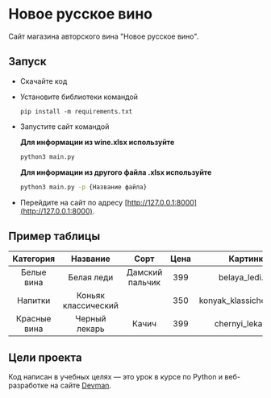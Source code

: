 # Новое русское вино

Сайт магазина авторского вина "Новое русское вино".

## Запуск

- Скачайте код
- Установите библиотеки командой
   ```
   pip install -m requirements.txt
   ```
- Запустите сайт командой    
 
   **Для информации из wine.xlsx используйте**
 
   ```bash
   python3 main.py
   ```   
   
   **Для информации из другого файла .xlsx используйте**
   
   ```bash
   python3 main.py -p {Название файла}
   ```
   
- Перейдите на сайт по адресу [http://127.0.0.1:8000](http://127.0.0.1:8000).

## Пример таблицы

|   Категория   |    Название         |       Сорт      |      Цена       |         Картинка         |        Акция         |
|:-------------:|:-------------------:|:---------------:|:---------------:|:------------------------:|:--------------------:|
| Белые вина    | Белая леди          | Дамский пальчик | 399             | belaya_ledi.png          | Выгодное предложение |
| Напитки       | Коньяк классический |                 | 350             | konyak_klassicheskyi.png |                      |
| Красные вина  | Черный лекарь       | Качич           | 399             | chernyi_lekar.png        |                      |

## Цели проекта

Код написан в учебных целях — это урок в курсе по Python и веб-разработке на сайте [Devman](https://dvmn.org).
